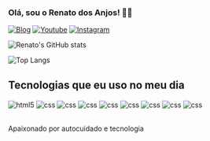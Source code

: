 
### Olá, sou o Renato dos Anjos! 👼🏾

[![Blog](https://img.shields.io/website?label=renatodosanjos&style=for-the-badge&url=https://renatodosanjos.com/)](https://renatodosanjos.com)
[![Youtube](https://img.shields.io/badge/YouTube-FF0000?style=for-the-badge&logo=youtube&logoColor=white)](https://youtube.com/c/sujeitoprogramador)
[![Instagram](https://img.shields.io/badge/Instagram-E4405F?style=for-the-badge&logo=instagram&logoColor=white)](https://instagram.com/sujeitoprogramador)

![Renato's GitHub stats](https://github-readme-stats.vercel.app/api?username=rnanjos&show_icons=true&theme=radical)

![Top Langs](https://github-readme-stats.vercel.app/api/top-langs/?username=rnanjos&hide_progress=true)

## Tecnologias que eu uso no meu dia

<div style="display: inline_block">
  <img align="center" alt="html5" src="https://img.shields.io/badge/HTML5-E34F26?style=for-the-badge&logo=html5&logoColor=white" />
  <img align="center" alt="css" src="https://img.shields.io/badge/CSS3-1572B6?style=for-the-badge&logo=css3&logoColor=white" />
    <img align="center" alt="css" src="https://img.shields.io/badge/PHP-777BB4?style=for-the-badge&logo=php&logoColor=white" />
    <img align="center" alt="css" src="https://img.shields.io/badge/Java-ED8B00?style=for-the-badge&logo=openjdk&logoColor=white" />
     <img align="center" alt="css" src="https://img.shields.io/badge/Jira-0052CC?style=for-the-badge&logo=Jira&logoColor=white" />
     <img align="center" alt="css" src="https://img.shields.io/badge/MySQL-005C84?style=for-the-badge&logo=mysql&logoColor=white" />
     <img align="center" alt="css" src="https://img.shields.io/badge/Microsoft_Excel-217346?style=for-the-badge&logo=microsoft-excel&logoColor=white" />
     <img align="center" alt="css" src="https://img.shields.io/badge/Notion-000000?style=for-the-badge&logo=notion&logoColor=white" />
     <img align="center" alt="css" src="https://img.shields.io/badge/Python-3776AB?style=for-the-badge&logo=python&logoColor=white" />
</div><br/>

Apaixonado por autocuidado e tecnologia
